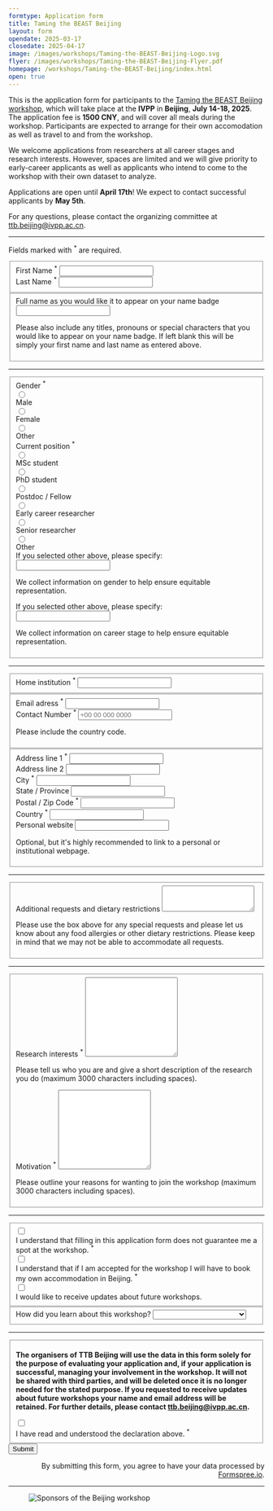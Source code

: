 ```yaml
---
formtype: Application form
title: Taming the BEAST Beijing
layout: form
opendate: 2025-03-17
closedate: 2025-04-17
image: /images/workshops/Taming-the-BEAST-Beijing-Logo.svg
flyer: /images/workshops/Taming-the-BEAST-Beijing-Flyer.pdf
homepage: /workshops/Taming-the-BEAST-Beijing/index.html
open: true
---
```


This is the application form for participants to the [Taming the BEAST Beijing workshop]( {{page.homepage}} ), which will take place at the **IVPP** in **Beijing**, **July 14-18, 2025**. The application fee is **1500 CNY**, and will cover all meals during the workshop. Participants are expected to arrange for their own accomodation as well as travel to and from the workshop.

We welcome applications from researchers at all career stages and research interests. However, spaces are limited and we will give priority to early-career applicants as well as applicants who intend to come to the workshop with their own dataset to analyze.

Applications are open until **April 17th**! We expect to contact successful applicants by **May 5th**.

For any questions, please contact the organizing committee at [ttb.beijing@ivpp.ac.cn](mailto:ttb.beijing@ivpp.ac.cn).

<div class="bigspacer"></div>
<hr>

<form
  action="https://formspree.io/f/mkgjoady"
  class="fs-form"
  target="_top"
  method="POST"
>

<p class="fs-description" id="dpa-consent-description">
   	Fields marked with <sup>*</sup> are required.
</p>
<p></p>
<!--h2>Personal details </h2-->

  <fieldset class ="fs-layout__2-column">
    <div class="fs-field">
      <label class="fs-label" for="firstname">First Name <sup>*</sup></label>
      <input class="fs-input" id="firstname" name="firstname" required />
    </div>
    <div class="fs-field">
      <label class="fs-label" for="lastname">Last Name <sup>*</sup></label>
      <input class="fs-input" id="lastname" name="lastname" required />
    </div>
    <!-- Can't easily interrupt submission if not equals, so no real use -->
    <!--div class="fs-field">
      <label class="fs-label" for="email1">Email address <sup>*</sup></label>
      <input class="fs-input" id="email1" name="email1" required />
    </div>
    <div class="fs-field">
      <label class="fs-label" for="email2">Confirm email <sup>*</sup></label>
      <input class="fs-input" id="email2" name="email2" required />
    </div-->
	</fieldset>
	<fieldset>
	    <div class="fs-field">
	      <label class="fs-label" for="displayname">Full name as you would like it to appear on your name badge</label>
	      <input class="fs-input" id="displayname" name="displayname"/>
	      <p class="fs-description" id="dpa-consent-description">
        	Please also include any titles, pronouns or special characters that you would like to appear on your name badge. If left blank this will be simply your first name and last name as entered above.
      	  </p>
	    </div> 
	</fieldset>
	<hr>
  <fieldset class ="fs-layout__2-column">
  <!-- Gender radios start -->
	<div class="fs-field">
	    <label class="fs-label">Gender <sup>*</sup></label>	    
	    <div class="fs-radio-group">
	      <div class="fs-radio-field">
	        <div class="fs-radio-wrapper">
	          <input
	            class="fs-radio"
	            id="isMale"
	            name="gender"
	            required
	            type="radio"
	            value="male"
	          />
	        </div>
	        <div>
	          <label class="fs-label" for="isMale">Male</label>
	        </div>
	      </div>
	      <div class="fs-radio-field">
	        <div class="fs-radio-wrapper">
	          <input
	            class="fs-radio"
	            id="isFemale"
	            name="gender"
	            required
	            type="radio"
	            value="female"
	          />
	        </div>
	        <div>
	          <label class="fs-label" for="isFemale">Female</label>
	        </div>
	      </div>	
	      <div class="fs-radio-field">
	        <div class="fs-radio-wrapper">
	          <input
	            class="fs-radio"
	            id="isOtherGender"
	            name="gender"
	            required
	            type="radio"
	            value="other"
	          />
	        </div>
	        <div>
	          <label class="fs-label" for="isOtherGender">Other</label>
	        </div>
	      </div>	      	    
	    </div>
  	</div>
  	<!-- Gender radios end -->
  	<!-- Position radios start -->
	<div class="fs-field">
	    <label class="fs-label">Current position <sup>*</sup></label>
	    <div class="fs-radio-group">
	      <div class="fs-radio-field">
	        <div class="fs-radio-wrapper">
	          <input
	            class="fs-radio"
	            id="isMSc"
	            name="position"
	            required
	            type="radio"
	            value="msc"
	          />
	        </div>
	        <div>
	          <label class="fs-label" for="isMSc">MSc student</label>
	        </div>
	      </div>
	      <div class="fs-radio-field">
	        <div class="fs-radio-wrapper">
	          <input
	            class="fs-radio"
	            id="isPhD"
	            name="position"
	            required
	            type="radio"
	            value="phd"
	          />
	        </div>
	        <div>
	          <label class="fs-label" for="isPhD">PhD student</label>
	        </div>
	      </div>
	      <div class="fs-radio-field">
	        <div class="fs-radio-wrapper">
	          <input
	            class="fs-radio"
	            id="isPostdoc"
	            name="position"
	            required
	            type="radio"
	            value="postdoc"
	          />
	        </div>
	        <div>
	          <label class="fs-label" for="isPostdoc">Postdoc / Fellow</label>
	        </div>
	      </div>
	      <div class="fs-radio-field">
	        <div class="fs-radio-wrapper">
	          <input
	            class="fs-radio"
	            id="isECR"
	            name="position"
	            required
	            type="radio"
	            value="ecr"
	          />
	        </div>
	        <div>
	          <label class="fs-label" for="isECR">Early career researcher</label>
	        </div>
	      </div>
	      <div class="fs-radio-field">
	        <div class="fs-radio-wrapper">
	          <input
	            class="fs-radio"
	            id="isSenior"
	            name="position"
	            required
	            type="radio"
	            value="senior"
	          />
	        </div>
	        <div>
	          <label class="fs-label" for="isSenior">Senior researcher</label>
	        </div>
	      </div>
	      <div class="fs-radio-field">
	        <div class="fs-radio-wrapper">
	          <input
	            class="fs-radio"
	            id="isOtherPosition"
	            name="position"
	            required
	            type="radio"
	            value="other"
	          />
	        </div>
	        <div>
	          <label class="fs-label" for="isOtherPosition">Other</label>
	        </div>
	      </div>	      
	    </div>
  	</div>
  	<!-- Position radios end -->
  	<div class="fs-field">
      <label class="fs-label" for="genderOther">If you selected other above, please specify:</label>
      <input class="fs-input" id="genderOther" name="genderOther"/>
      <p class="fs-description" id="gender-description">
        We collect information on gender to help ensure equitable representation.
      </p>
    </div>    
    <div class="fs-field">
      <label class="fs-label" for="positionOther">If you selected other above, please specify:</label>
      <input class="fs-input" id="positionOther" name="positionOther"/>
      <p class="fs-description" id="gender-description">
        We collect information on career stage to help ensure equitable representation.
      </p>
    </div>           
  </fieldset>
  <hr>

  <fieldset>
  	<div class="fs-field">
      <label class="fs-label" for="institution">Home institution <sup>*</sup></label>
      <input class="fs-input" id="institution" name="institution" required />
    </div>
  </fieldset>

  <fieldset class ="fs-layout__2-column">
    <div class="fs-field ">
      <label class="fs-label" for="email">Email adress <sup>*</sup></label>
      <input class="fs-input" id="email" name="email" required />
    </div>
    <div class="fs-field">
      <label class="fs-label" for="phone">Contact Number <sup>*</sup></label>
      <input
        class="fs-input"
        id="phone"
        name="phone"
        placeholder="+00 00 000 0000"
        required
      />
      <p class="fs-description" id="phone-description">
        Please include the country code.
      </p>
    </div>
  </fieldset>

  <fieldset class ="fs-layout__2-column">
    <div class="fs-field">
      <label class="fs-label" for="address-1">Address line 1 <sup>*</sup></label>
      <input class="fs-input" id="address-1" name="address-1" required/>
    </div>
    <div class="fs-field">
      <label class="fs-label" for="address-2">Address line 2</label>
      <input class="fs-input" id="address-2" name="address-2" />
    </div>
    <div class="fs-field">
      <label class="fs-label" for="city">City <sup>*</sup></label>
      <input class="fs-input" id="city" name="city" required/>        
    </div>
    <div class="fs-field">
      <label class="fs-label" for="state">State / Province</label>
      <input class="fs-input" id="state" name="state" />
    </div>
    <div class="fs-field">
      <label class="fs-label" for="zip-code">Postal / Zip Code <sup>*</sup></label>
      <input class="fs-input" id="zip-code" name="zip-code" required/>
    </div>
    <div class="fs-field">
      <label class="fs-label" for="country">Country <sup>*</sup></label>
      <input class="fs-input" id="country" name="country" required/>
    </div>
    <div class="fs-field">
      <label class="fs-label" for="website">Personal website</label>
      <input class="fs-input" id="website" name="website" />      
      <p class="fs-description">
      	Optional, but it's highly recommended to link to a personal or institutional webpage.
      </p>
    </div>    
  </fieldset>
  <hr>

  <fieldset>
    <div class="fs-field">
      <label class="fs-label" for="special-requests">Additional requests and dietary restrictions</label>
      <textarea
        class="fs-textarea"
        id="special-requests"
        name="special-requests"
        rows=3
      ></textarea>
      <p class="fs-description">
        Please use the box above for any special requests and please let us know about any food allergies or other dietary restrictions. Please keep in mind that we may not be able to accommodate all requests. 
      </p>
    </div>
  </fieldset>
  <hr>

  <!--h2>Motivation </h2-->
  <fieldset>
    <div class="fs-field">
      <label class="fs-label" for="interests">Research interests <sup>*</sup></label>
      <textarea
        class="fs-textarea"
        id="interests"
        name="interests"
        rows=10
        maxlength=3000
        required
      ></textarea>
      <p class="fs-description">
        Please tell us who you are and give a short description of the research you do (maximum 3000 characters including spaces).
      </p>
    </div>
    <div class="fs-field">
      <label class="fs-label" for="motivation">Motivation <sup>*</sup></label>
      <textarea
        class="fs-textarea"
        id="motivation"
        name="motivation"
        rows=10
        maxlength=3000
        required
      ></textarea>
      <p class="fs-description">
        Please outline your reasons for wanting to join the workshop (maximum 3000 characters including spaces). 
      </p>
    </div>
  </fieldset>
  <hr>


  <fieldset>
    <div class="fs-checkbox-field">
	    <div class="fs-checkbox-wrapper">
	      <input
	        class="fs-checkbox"
	        id="understand-application"
	        name="understand-application"
	        required
	        type="checkbox"
	        value="understand-application"
	      />
	    </div>
    	<div>
     	<label class="fs-label" for="understand-application">
        	I understand that filling in this application form does not guarantee me a spot at the workshop. <sup>*</sup>
      	</label>
      	</div>
    </div>
    <div class="fs-checkbox-field">
	    <div class="fs-checkbox-wrapper">
	      <input
	        class="fs-checkbox"
	        id="understand-accommodation"
	        name="understand-accommodation"
	        required
	        type="checkbox"
	        value="understand-accommodation"
	      />
	    </div>
    	<div>
     	<label class="fs-label" for="understand-accommodation">
        	I understand that if I am accepted for the workshop I will have to book my own accommodation in Beijing. <sup>*</sup>
      	</label>
      	</div>
    </div>
    <div class="fs-checkbox-field">
	    <div class="fs-checkbox-wrapper">
	      <input
	        class="fs-checkbox"
	        id="updates"
	        name="updates"
	        type="checkbox"
	        value="updates"
	      />
	    </div>
    	<div>
     	<label class="fs-label" for="updates">
        	I would like to receive updates about future workshops. 
      	</label>
      	</div>
    </div>
  	</fieldset>
  	<fieldset class ="fs-layout__2-column">
    <div class="fs-field">
      <label class="fs-label" for="discover">How did you learn about this workshop?</label>
      <select class="fs-select" id="discover" name="discover">
      	<option value="blank"></option>        
      	<option value="website">Taming the BEAST website</option>        
        <option value="social-media">Social Media</option>
        <option value="email">Email</option>        
        <option value="word-of-mouth">Word of mouth</option>        
        <option value="other">Other</option>        
      </select>
    </div>    
  </fieldset>
  <hr>
    <fieldset>
      <p class="fs-label"><b>
			  The organisers of TTB Beijing will use the data in this form solely for the purpose of evaluating your application and, if your application is successful, managing your involvement in the workshop.  It will not be shared with third parties, and will be deleted once it is no longer needed for the stated purpose. If you requested to receive updates about future workshops your name and email address will be retained. For further details, please contact <a href="mailto:ttb.beijing@ivpp.ac.cn">ttb.beijing@ivpp.ac.cn</a>.
			</b></p>
		<div class="fs-checkbox-field">
	    <div class="fs-checkbox-wrapper">
	      <input
	        class="fs-checkbox"
	        id="understand-declaration"
	        name="understand-declaration"
	        required
	        type="checkbox"
	        value="understand-declaration"
	      />
	    </div>
    	<div>
     	<label class="fs-label" for="understand-declaration">
        	I have read and understood the declaration above. <sup>*</sup>
      </label>
      </div>
    </div>
  </fieldset>



  <div class="fs-button-group">
    <button class="fs-button" type="submit">Submit</button>
  </div>
  <p class="fs-description" align="right">By submitting this form, you agree to have your data processed by <a href="http://Formspree.io">Formspree.io</a>.</p>
</form>


<hr>

<div class="bigspacer"></div>
<figure>
	<img src="{{ site.baseurl }}/images/workshops/Taming-the-BEAST-Beijing-Sponsors.jpg" alt="Sponsors of the Beijing workshop">
</figure>



